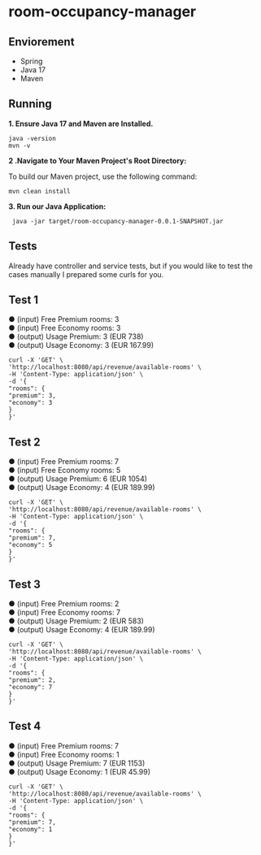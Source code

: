 
# room-occupancy-manager

## Enviorement
- Spring
- Java 17
-  Maven

## Running

**1. Ensure Java 17 and Maven are Installed.**

    java -version
    mvn -v



**2 .Navigate to Your Maven Project's Root Directory:**

To build our Maven project, use the following command:

    mvn clean install

**3. Run our Java Application:**


     java -jar target/room-occupancy-manager-0.0.1-SNAPSHOT.jar



## Tests

Already have controller and service tests, but if you would like to test the cases manually I prepared some curls for you.

## Test 1

● (input) Free Premium rooms: 3  
● (input) Free Economy rooms: 3  
● (output) Usage Premium: 3 (EUR 738)  
● (output) Usage Economy: 3 (EUR 167.99)


    curl -X 'GET' \  
    'http://localhost:8080/api/revenue/available-rooms' \  
    -H 'Content-Type: application/json' \  
    -d '{  
    "rooms": {  
    "premium": 3,  
    "economy": 3  
    }  
    }'  



## Test 2

● (input) Free Premium rooms: 7  
● (input) Free Economy rooms: 5  
● (output) Usage Premium: 6 (EUR 1054)  
● (output) Usage Economy: 4 (EUR 189.99)


    curl -X 'GET' \  
    'http://localhost:8080/api/revenue/available-rooms' \  
    -H 'Content-Type: application/json' \  
    -d '{  
    "rooms": {  
    "premium": 7,  
    "economy": 5  
    }  
    }'  




## Test 3

● (input) Free Premium rooms: 2  
● (input) Free Economy rooms: 7  
● (output) Usage Premium: 2 (EUR 583)  
● (output) Usage Economy: 4 (EUR 189.99)



    curl -X 'GET' \  
    'http://localhost:8080/api/revenue/available-rooms' \  
    -H 'Content-Type: application/json' \  
    -d '{  
    "rooms": {  
    "premium": 2,  
    "economy": 7  
    }  
    }'  



## Test 4

● (input) Free Premium rooms: 7  
● (input) Free Economy rooms: 1  
● (output) Usage Premium: 7 (EUR 1153)  
● (output) Usage Economy: 1 (EUR 45.99)


    curl -X 'GET' \  
    'http://localhost:8080/api/revenue/available-rooms' \  
    -H 'Content-Type: application/json' \  
    -d '{  
    "rooms": {  
    "premium": 7,  
    "economy": 1  
    }  
    }'
